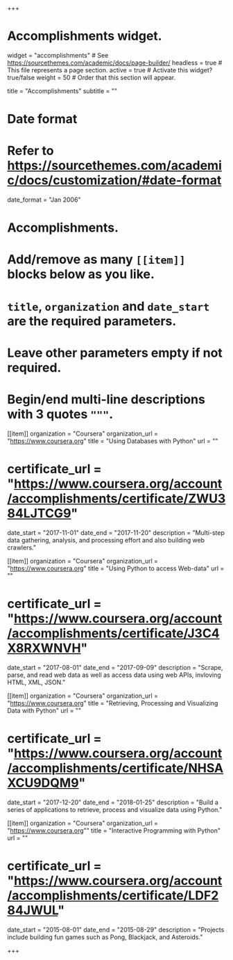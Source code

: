 +++
# Accomplishments widget.
widget = "accomplishments"  # See https://sourcethemes.com/academic/docs/page-builder/
headless = true  # This file represents a page section.
active = true  # Activate this widget? true/false
weight = 50  # Order that this section will appear.

title = "Accomplish&shy;ments"
subtitle = ""

# Date format
#   Refer to https://sourcethemes.com/academic/docs/customization/#date-format
date_format = "Jan 2006"

# Accomplishments.
#   Add/remove as many `[[item]]` blocks below as you like.
#   `title`, `organization` and `date_start` are the required parameters.
#   Leave other parameters empty if not required.
#   Begin/end multi-line descriptions with 3 quotes `"""`.

[[item]]
  organization = "Coursera"
  organization_url = "https://www.coursera.org"
  title = "Using Databases with Python"
  url = ""
#  certificate_url = "https://www.coursera.org/account/accomplishments/certificate/ZWU384LJTCG9"
  date_start = "2017-11-01"
  date_end = "2017-11-20"
  description = "Multi-step data gathering, analysis, and processing effort and also building web crawlers."
  
[[item]]
  organization = "Coursera"
  organization_url = "https://www.coursera.org"
  title = "Using Python to access Web-data"
  url = ""
#  certificate_url = "https://www.coursera.org/account/accomplishments/certificate/J3C4X8RXWNVH"
  date_start = "2017-08-01"
  date_end = "2017-09-09"
  description = "Scrape, parse, and read web data as well as access data using web APIs, invloving HTML, XML, JSON." 

[[item]]
  organization = "Coursera"
  organization_url = "https://www.coursera.org"
  title = "Retrieving, Processing and Visualizing Data with Python"
  url = ""
#  certificate_url = "https://www.coursera.org/account/accomplishments/certificate/NHSAXCU9DQM9"
  date_start = "2017-12-20"
  date_end = "2018-01-25"
  description = "Build a series of applications to retrieve, process and visualize data using Python."
  
[[item]]
  organization = "Coursera"
  organization_url = "https://www.coursera.org""
  title = "Interactive Programming with Python"
  url = ""
#  certificate_url = "https://www.coursera.org/account/accomplishments/certificate/LDF284JWUL"
  date_start = "2015-08-01"
  date_end = "2015-08-29"
  description = "Projects include building fun games such as Pong, Blackjack, and Asteroids."

+++
